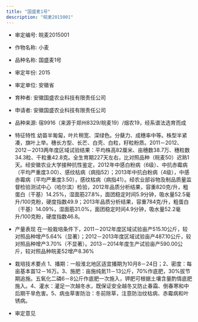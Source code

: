 ```yaml
---
title: "国盛麦1号"
description: "皖麦2015001"
---
```

* 审定编号:  皖麦2015001

*  作物名称:  小麦

*  品种名称:  国盛麦1号

*  审定年份:  2015

*  审定单位:  安徽省

* 育种者:  安徽国盛农业科技有限责任公司

*  申请者:  安徽国盛农业科技有限责任公司

*  品种来源:  宿9916（来源于郑州8329/皖麦19）/烟农19，经系谱法选育而成


*  特征特性
幼苗半匍匐，叶片稍宽、深绿色。分蘖力、成穗率中等。株型半紧凑，旗叶上举。穗长方型、长芒、白壳、白粒，籽粒粉质。2011－2012、2012－2013两年度区域试验结果：平均株高82厘米、亩穗数38.7万、穗粒数34.3粒、千粒重42.8克。全生育期227天左右，比对照品种（皖麦50）迟熟1天。经安徽农业大学接种抗性鉴定，2012年中感白粉病（6级）、中抗赤霉病（平均严重度3.00）、感纹枯病（病指52）；2013年中抗白粉病（4级），中感赤霉病（平均严重度3.50），感纹枯病（病指41）。经农业部谷物及制品质量监督检验测试中心（哈尔滨）检验，2012年品质分析结果，容重820克/升，粗蛋白（干基）14.25%，湿面筋27.8%，面团稳定时间5.9分钟，吸水量52.5毫升/100克粉，硬度指数49.9；2013年品质分析结果，容重784克/升，粗蛋白（干基）14.09%，湿面筋31.0%，面团稳定时间4.9分钟，吸水量52.2毫升/100克粉，硬度指数46.8。


*  产量表现
在一般栽培条件下，2011－2012年度区域试验亩产515.10公斤，较对照品种增产5.64%（显著）；2012－2013年度区域试验亩产487.10公斤，较对照品种增产3.70%（不显著）。2013－2014年度生产试验亩产590.00公斤，较对照品种皖麦52增产8.36%


*  栽培技术要点
1、播期：一般淮北地区适宜播期为10月8－24日；2、密度：每亩基本苗12－16万。3、施肥：亩施纯氮11－13公斤，70%作底肥，30%拔节期追施。五氧化二磷6－8公斤作底肥一次施入，钾肥可根据土壤含量酌情底肥施入。4、灌水：灌足一次越冬水，既保证安全越冬又防止春霜、倒春寒和中后期干旱危害。5、病虫草害防治：冬前除草，注意防治纹枯病、赤霉病和叶锈病。


*  审定意见

